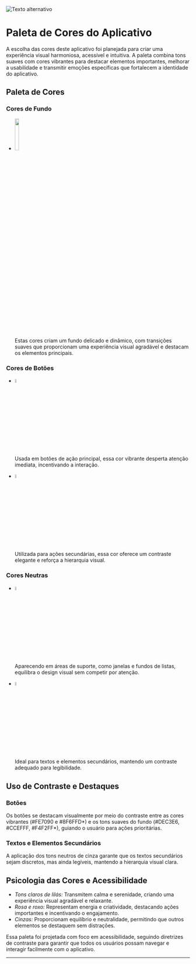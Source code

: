 <img src="https://i.postimg.cc/9fFGG5yk/Captura-de-tela-2024-12-02-222457.png" alt="Texto alternativo">

# Paleta de Cores do Aplicativo

A escolha das cores deste aplicativo foi planejada para criar uma experiência visual harmoniosa, acessível e intuitiva. A paleta combina tons suaves com cores vibrantes para destacar elementos importantes, melhorar a usabilidade e transmitir emoções específicas que fortalecem a identidade do aplicativo.


## Paleta de Cores

### Cores de Fundo
- <img src="https://i.postimg.cc/RVpXb7zP/Captura-de-tela-2024-12-03-002320.png" style="width:15%; height:auto;"/> 

  Estas cores criam um fundo delicado e dinâmico, com transições suaves que proporcionam uma experiência visual agradável e destacam os elementos principais.

### Cores de Botões
- <img src="https://i.postimg.cc/C5pr4D9v/Captura-de-tela-2024-12-03-003129.png" style="width:5%; height:auto;"/>

   
  Usada em botões de ação principal, essa cor vibrante desperta atenção imediata, incentivando a interação.
  
- <img src="https://i.postimg.cc/ZRyHMcN8/Captura-de-tela-2024-12-03-005350.png " style="width:5%; height:auto;"/>

  Utilizada para ações secundárias, essa cor oferece um contraste elegante e reforça a hierarquia visual.

### Cores Neutras

- <img src="https://i.postimg.cc/02qKgqFM/Captura-de-tela-2024-12-03-012249.png" style="width:5%; height:auto;"/>

  Aparecendo em áreas de suporte, como janelas e fundos de listas, equilibra o design visual sem competir por atenção.
  
- <img src="https://i.postimg.cc/15DXMNYL/Captura-de-tela-2024-12-03-011237.png " style="width:5%; height:auto;"/>

  Ideal para textos e elementos secundários, mantendo um contraste adequado para legibilidade.

## Uso de Contraste e Destaques

### Botões
Os botões se destacam visualmente por meio do contraste entre as cores vibrantes (#FE7090 e #8F6FFD*) e os tons suaves do fundo (#DEC3E6, #CCEFFF, #F4F2FF*), guiando o usuário para ações prioritárias.

### Textos e Elementos Secundários
A aplicação dos tons neutros de cinza garante que os textos secundários sejam discretos, mas ainda legíveis, mantendo a hierarquia visual clara.

## Psicologia das Cores e Acessibilidade
- *Tons claros de lilás:* Transmitem calma e serenidade, criando uma experiência visual agradável e relaxante.  
- *Rosa e roxo:* Representam energia e criatividade, destacando ações importantes e incentivando o engajamento.  
- *Cinzas:* Proporcionam equilíbrio e neutralidade, permitindo que outros elementos se destaquem sem distrações.  

Essa paleta foi projetada com foco em acessibilidade, seguindo diretrizes de contraste para garantir que todos os usuários possam navegar e interagir facilmente com o aplicativo.

---
